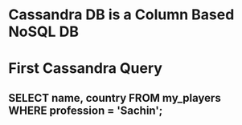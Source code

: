 # Cassandra DB is a Column Based NoSQL DB

# First Cassandra Query
## SELECT name, country FROM my_players WHERE profession = 'Sachin';
